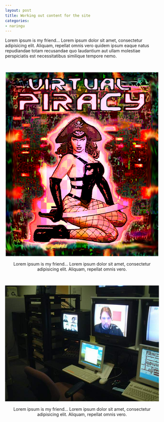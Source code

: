 ```yaml
---
layout: post
title: Working out content for the site
categories:
- naringu
---
```


 Lorem ipsum is my friend...  Lorem ipsum dolor sit amet, consectetur adipisicing elit. Aliquam, repellat omnis vero quidem ipsum eaque natus repudiandae totam recusandae quo laudantium aut ullam molestiae perspiciatis est necessitatibus similique tempore nemo.	

&nbsp;

<center>

<img alt="" src="/images/VirtualPiracy.jpg" width="500" height="600"/>

   Lorem ipsum is my friend...  Lorem ipsum dolor sit amet, consectetur adipisicing elit. Aliquam, repellat omnis vero.

</center>

&nbsp;

<center>

  <img alt="" src="/images/scott05.jpg"/>

   Lorem ipsum is my friend...  Lorem ipsum dolor sit amet, consectetur adipisicing elit. Aliquam, repellat omnis vero.

</center>

&nbsp;

